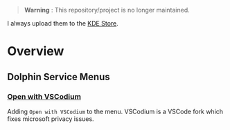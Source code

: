 > **Warning** : This repository/project is no longer maintained.

I always upload them to the [KDE Store](https://store.kde.org).


# Overview

## Dolphin Service Menus

### [Open with VSCodium](https://store.kde.org/p/1588485)
Adding `Open with VSCodium` to the menu. VSCodium is a VSCode fork which fixes microsoft privacy issues.
